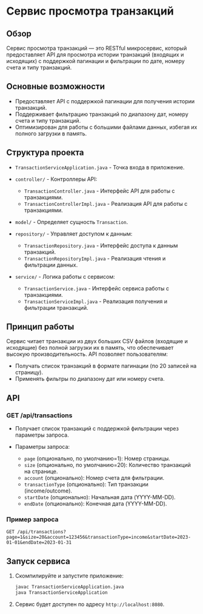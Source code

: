 # Сервис просмотра транзакций

## Обзор

Сервис просмотра транзакций — это RESTful микросервис, который предоставляет API для просмотра истории транзакций (входящих и исходящих) с поддержкой пагинации и фильтрации по дате, номеру счета и типу транзакций.

## Основные возможности

* Предоставляет API с поддержкой пагинации для получения истории транзакций.
* Поддерживает фильтрацию транзакций по диапазону дат, номеру счета и типу транзакций.
* Оптимизирован для работы с большими файлами данных, избегая их полного загрузки в память.

## Структура проекта

* `TransactionServiceApplication.java` - Точка входа в приложение.
* `controller/` - Контроллеры API:

    * `TransactionController.java` - Интерфейс API для работы с транзакциями.
    * `TransactionControllerImpl.java` - Реализация API для работы с транзакциями.
* `model/` - Определяет сущность `Transaction`.
* `repository/` - Управляет доступом к данным:

    * `TransactionRepository.java` - Интерфейс доступа к данным транзакций.
    * `TransactionRepositoryImpl.java` - Реализация чтения и фильтрации данных.
* `service/` - Логика работы с сервисом:

    * `TransactionService.java` - Интерфейс сервиса работы с транзакциями.
    * `TransactionServiceImpl.java` - Реализация получения и фильтрации транзакций.

## Принцип работы

Сервис читает транзакции из двух больших CSV файлов (входящие и исходящие) без полной загрузки их в память, что обеспечивает высокую производительность. API позволяет пользователям:

* Получать список транзакций в формате пагинации (по 20 записей на страницу).
* Применять фильтры по диапазону дат или номеру счета.

## API

### GET /api/transactions

* Получает список транзакций с поддержкой фильтрации через параметры запроса.
* Параметры запроса:

    * `page` (опционально, по умолчанию=1): Номер страницы.
    * `size` (опционально, по умолчанию=20): Количество транзакций на странице.
    * `account` (опционально): Номер счета для фильтрации.
    * `transactionType` (опционально): Тип транзакции (income/outcome).
    * `startDate` (опционально): Начальная дата (YYYY-MM-DD).
    * `endDate` (опционально): Конечная дата (YYYY-MM-DD).

### Пример запроса

```
GET /api/transactions?page=1&size=20&account=123456&transactionType=income&startDate=2023-01-01&endDate=2023-01-31
```

## Запуск сервиса

1. Скомпилируйте и запустите приложение:

   ```bash
   javac TransactionServiceApplication.java
   java TransactionServiceApplication
   ```
2. Сервис будет доступен по адресу `http://localhost:8080`.
